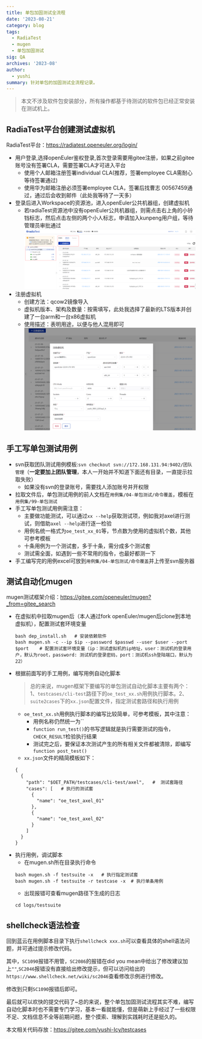 ```yaml
---
title: 单包加固测试全流程
date: '2023-08-21'
category: blog
tags:
  - RadiaTest
  - mugen
  - 单包加固测试
sig: QA
archives: '2023-08'
author:
  - yushi
summary: 针对单包的加固测试全流程记录。
---
```


>本文不涉及软件包安装部分，所有操作都基于待测试的软件包已经正常安装在测试机上。
<!-- TOC -->
## RadiaTest平台创建测试虚拟机
RadiaTest平台：https://radiatest.openeuler.org/login/
- 用户登录,选择openEuler鉴权登录,首次登录需要用gitee注册，如果之前gitee账号没有签署CLA，需要签署CLA才可进入平台
  - 使用个人邮箱注册签署individual CLA(推荐，签署employee CLA需耐心等待签署通过)
  - 使用华为邮箱注册必须签署employee CLA，签署后找曹志 00567459通过，通过后会收到邮件（此处我等待了一天多）
- 登录后进入Workspace的资源池，进入openEuler公共机器组，创建虚拟机
  - 若radiaTest资源池中没有openEuler公共机器组，则需点击右上角的小铃铛标志，然后点击左侧的两个小人标志，申请加入kunpeng用户组，等待管理员审批通过
    <img src="./2023-08-21-mugen-to-test-01.png"/>
- 注册虚拟机
  - 创建方法：qcow2镜像导入
  - 虚拟机版本、架构及数量：按需填写，此处我选择了最新的LTS版本并创建了一台arm和一台x86虚拟机
  - 使用描述：表明用途，以便与他人混用即可
    <img src="./2023-08-21-mugen-to-test-02.png"/>

## 手工写单包测试用例
- svn获取团队测试用例模板:`svn checkout svn://172.168.131.94:9402/团队管理`（**一定要加上团队管理**，本人一开始并不知道下面还有目录，一直提示拉取失败）
  - 如果没有svn的登录账号，需要找人添加账号并开权限
- 拉取文件后，单包测试用例的前人文档在`用例集/04-单包测试/命令覆盖`，模板在`用例集/99-单包测试`
- 手工写单包测试用例需注意：
  - 主要做功能测试，可以通过`xx --help`获取测试项，例如我对axel进行测试，则借助`axel --help`进行逐一检验
  - 用例名统一格式为`oe_test_xx_01`等，节点数为使用的虚拟机个数，其他可参考模板
  - 十条用例为一个测试套，多于十条，需分成多个测试套
  - 测试需全面，如遇到一些不常用的指令，也最好都测一下
- 手工编写完的用例excel可放到`用例集/04-单包测试/命令覆盖`并上传至svn服务器
  
## 测试自动化mugen
mugen测试框架介绍：https://gitee.com/openeuler/mugen?_from=gitee_search
- 在虚拟机中拉取mugen后（本人通过fork openEuler/mugen后clone到本地虚拟机），配置测试套环境变量
  ```
  bash dep_install.sh   # 安装依赖软件
  bash mugen.sh -c --ip $ip --password $passwd --user $user --port $port    # 配置测试套环境变量（ip：测试虚拟机的ip地址，user：测试机的登录用户，默认为root，password: 测试机的登录密码，port：测试机ssh登陆端口，默认为22）
  ```
- 根据前面写的手工用例，编写用例自动化脚本
  >总的来说，mugen框架下要编写的单包测试自动化脚本主要有两个：1、`testcases/cli-test`路径下的`oe_test_xx.sh`用例执行脚本。2、`suite2cases`下的`xx.json`配置文件，指定测试套路径和执行用例
  <!-- TOC -->
  - `oe_test_xx.sh`用例执行脚本的编写比较简单，可参考模板，其中注意：
    - 用例名称仍然统一为``
    - `function run_test()`的书写逻辑就是执行需要测试的指令，`CHECK_RESULT`检验执行结果
    - 测试完之后，要保证本次测试产生的所有相关文件都被清除，即编写`function post_test() `
  - `xx.json`文件的精简模板如下：
  ```
  {
    {
      "path": "$OET_PATH/testcases/cli-test/axel",   #  测试套路径
      "cases": [   # 执行的测试套
        {
          "name": "oe_test_axel_01"
        },
        {
          "name": "oe_test_axel_02"
        }
      ]
    }
  }
  ```
 - 执行用例，调试脚本
   - 在mugen.sh所在目录执行命令
    ```
    bash mugen.sh -f testsuite -x   # 执行指定测试套
    bash mugen.sh -f testsuite -r testcase -x  # 执行单条用例
    ```
    - 出现报错可查看mugen路径下生成的日志
    ```
    cd logs/testsuite
    ```

## shellcheck语法检查
回到蓝云在用例脚本目录下执行`shellcheck xxx.sh`可以查看具体的shell语法问题，并可通过提示修改代码。

其中，`SC1090`报错不用管，`SC2086`的报错在did you mean中给出了修改建议加上`""`,`SC2046`报错没有直接给出修改提示，但可以访问给出的`https://www.shellcheck.net/wiki/sc2046`查看修改示例进行修改。

修改到只剩`SC1090`报错后即可。

最后就可以欢快的提交代码了~总的来说，整个单包加固测试流程其实不难，编写自动化脚本时也不需要专门学习，基本一看就能懂，但是萌新上手经过了一些权限不足、文档信息不全等前期问题，整个摸索、理解到实践耗时还是挺久的。

本文相关代码存放：https://gitee.com/yushi-Icy/testcases